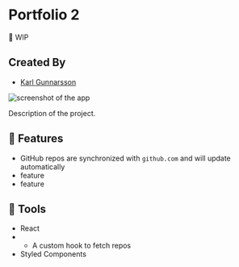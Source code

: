 # Portfolio 2
:construction: WIP

## Created By
- [Karl Gunnarsson](https://github.com/KG416)

![screenshot of the app](/src/img/image.png)

Description of the project.

## 🌴 Features

- GitHub repos are synchronized with `github.com` and will update automatically
- feature
- feature

## 🔧 Tools

- React
- - A custom hook to fetch repos
- Styled Components